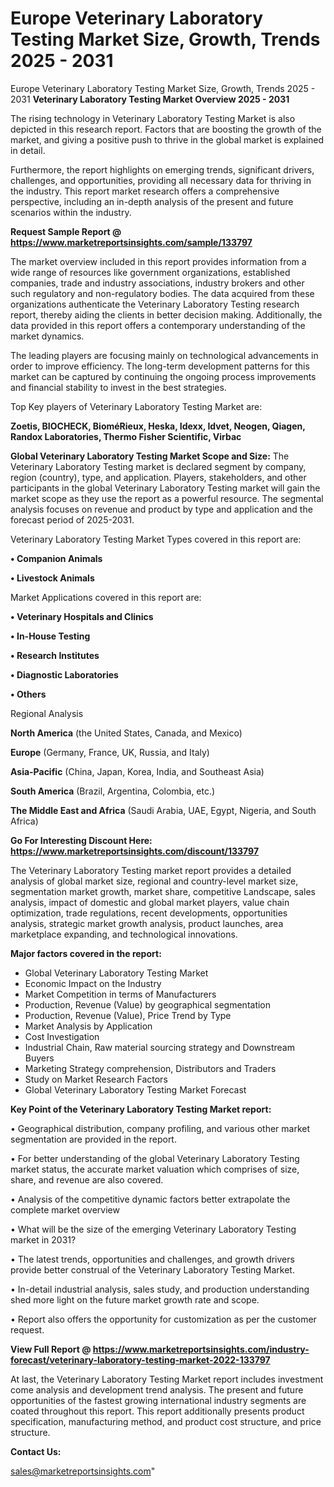 # Europe Veterinary Laboratory Testing Market Size, Growth, Trends 2025 - 2031
Europe Veterinary Laboratory Testing Market Size, Growth, Trends 2025 - 2031
<Strong> Veterinary Laboratory Testing Market Overview 2025 - 2031</strong>

The rising technology in Veterinary Laboratory Testing Market is also depicted in this research report. Factors that are boosting the growth of the market, and giving a positive push to thrive in the global market is explained in detail.

Furthermore, the report highlights on emerging trends, significant drivers, challenges, and opportunities, providing all necessary data for thriving in the industry. This report market research offers a comprehensive perspective, including an in-depth analysis of the present and future scenarios within the industry.

<strong>Request Sample Report @ <a href=https://www.marketreportsinsights.com/sample/133797>https://www.marketreportsinsights.com/sample/133797</a></strong>

The market overview included in this report provides information from a wide range of resources like government organizations, established companies, trade and industry associations, industry brokers and other such regulatory and non-regulatory bodies. The data acquired from these organizations authenticate the Veterinary Laboratory Testing research report, thereby aiding the clients in better decision making. Additionally, the data provided in this report offers a contemporary understanding of the market dynamics.

The leading players are focusing mainly on technological advancements in order to improve efficiency. The long-term development patterns for this market can be captured by continuing the ongoing process improvements and financial stability to invest in the best strategies.

Top Key players of Veterinary Laboratory Testing Market are:

<strong>Zoetis, BIOCHECK, BioméRieux, Heska, Idexx, Idvet, Neogen, Qiagen, Randox Laboratories, Thermo Fisher Scientific, Virbac</strong>

<strong><b>Global Veterinary Laboratory Testing Market Scope and Size:</b></strong>
The Veterinary Laboratory Testing market is declared segment by company, region (country), type, and application. Players, stakeholders, and other participants in the global Veterinary Laboratory Testing market will gain the market scope as they use the report as a powerful resource. The segmental analysis focuses on revenue and product by type and application and the forecast period of 2025-2031.

Veterinary Laboratory Testing Market Types covered in this report are:

<strong>• Companion Animals

• Livestock Animals</strong>

Market Applications covered in this report are:

<strong>• Veterinary Hospitals and Clinics

• In-House Testing

• Research Institutes

• Diagnostic Laboratories

• Others</strong> 

Regional Analysis

<strong>North America</strong> (the United States, Canada, and Mexico)

<strong>Europe</strong> (Germany, France, UK, Russia, and Italy)

<strong>Asia-Pacific</strong> (China, Japan, Korea, India, and Southeast Asia)

<strong>South America</strong> (Brazil, Argentina, Colombia, etc.)

<strong>The Middle East and Africa</strong> (Saudi Arabia, UAE, Egypt, Nigeria, and South Africa)

<strong>Go For Interesting Discount Here: <a href=https://www.marketreportsinsights.com/discount/133797>https://www.marketreportsinsights.com/discount/133797</a></strong>

The Veterinary Laboratory Testing market report provides a detailed analysis of global market size, regional and country-level market size, segmentation market growth, market share, competitive Landscape, sales analysis, impact of domestic and global market players, value chain optimization, trade regulations, recent developments, opportunities analysis, strategic market growth analysis, product launches, area marketplace expanding, and technological innovations.

<strong><b>Major factors covered in the report:</b></strong>
<ul>
  <li>Global Veterinary Laboratory Testing Market </li>
  <li>Economic Impact on the Industry</li>
  <li>Market Competition in terms of Manufacturers</li>
  <li>Production, Revenue (Value) by geographical segmentation</li>
  <li>Production, Revenue (Value), Price Trend by Type</li>
  <li>Market Analysis by Application</li>
  <li>Cost Investigation</li>
  <li>Industrial Chain, Raw material sourcing strategy and Downstream Buyers</li>
  <li>Marketing Strategy comprehension, Distributors and Traders</li>
  <li>Study on Market Research Factors</li>
  <li>Global Veterinary Laboratory Testing Market Forecast</li>
</ul>

<strong><b>Key Point of the Veterinary Laboratory Testing Market report:</b></strong>

• Geographical distribution, company profiling, and various other market segmentation are provided in the report.

• For better understanding of the global Veterinary Laboratory Testing market status, the accurate market valuation which comprises of size, share, and revenue are also covered.

• Analysis of the competitive dynamic factors better extrapolate the complete market overview

• What will be the size of the emerging Veterinary Laboratory Testing market in 2031?

• The latest trends, opportunities and challenges, and growth drivers provide better construal of the Veterinary Laboratory Testing Market.

• In-detail industrial analysis, sales study, and production understanding shed more light on the future market growth rate and scope.

• Report also offers the opportunity for customization as per the customer request.

<strong><b>View Full Report @ <a href=https://www.marketreportsinsights.com/industry-forecast/veterinary-laboratory-testing-market-2022-133797>https://www.marketreportsinsights.com/industry-forecast/veterinary-laboratory-testing-market-2022-133797</a></b></strong>


At last, the Veterinary Laboratory Testing Market report includes investment come analysis and development trend analysis. The present and future opportunities of the fastest growing international industry segments are coated throughout this report. This report additionally presents product specification, manufacturing method, and product cost structure, and price structure.

<strong>Contact Us:</strong>

sales@marketreportsinsights.com"
